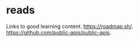 # reads
Links to good learning content. 
https://roadmap.sh/. 
https://github.com/public-apis/public-apis. 
